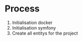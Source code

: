 # Process

1. Initialisation docker
2. Initialisation symfony
3. Create all entitys for the project
